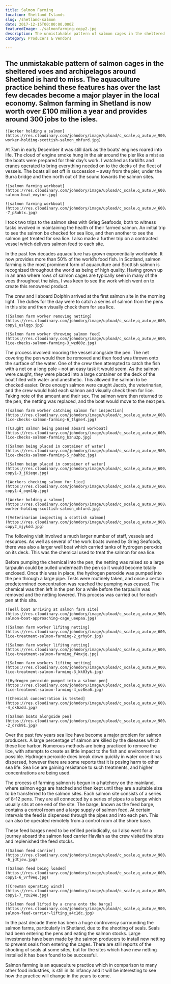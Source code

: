 ```yaml
---
title: Salmon Farming
location: Shetland Islands
slug: /shetland-salmon
date: 2017-12-15T00:00:00.000Z
featuredImage: ./salmonfarming-copy2.jpg
description: The unmistakable pattern of salmon cages in the sheltered voes and archipelagos around Shetland is hard to miss. The aquaculture practice behind these features has over the last few decades become a major player in the local economy. Salmon farming in Shetland is now worth over £100 million a year and provides around 300 jobs to the isles.
category: Producers & Vendors

---
```

## The unmistakable pattern of salmon cages in the sheltered voes and archipelagos around Shetland is hard to miss. The aquaculture practice behind these features has over the last few decades become a major player in the local economy. Salmon farming in Shetland is now worth over £100 million a year and provides around 300 jobs to the isles.


```grid|1
![Worker holding a salmon](https://res.cloudinary.com/johndory/image/upload/c_scale,q_auto,w_900/v1568614547/posts/salmonfarming/salmonfarming-worker-holding-scottish-salmon_mhfurd.jpg)
```

At 7am in early December it was still dark as the boats’ engines roared into life. The cloud of engine smoke hung in the air around the pier like a mist as the boats were prepared for their day’s work.  I watched as forklifts and cranes operated to bring everything needed on to the decks of the fleet of vessels.  The boats all set off in succession – away from the pier, under the Burra bridge and then north out of the sound towards the salmon sites.

```grid|2
![salmon farming workboat](https://res.cloudinary.com/johndory/image/upload/c_scale,q_auto,w_600/v1568614545/posts/salmonfarming/salmonfarming-salmon-boat_vxyinr.jpg)

![salmon farming workboat](https://res.cloudinary.com/johndory/image/upload/c_scale,q_auto,w_600/v1568614540/posts/salmonfarming/salmonfarming--7_p8uhtx.jpg)
```

I took two trips to the salmon sites with Grieg Seafoods, both to witness tasks involved in maintaining the health of their farmed salmon.  An initial trip to see the salmon be checked for sea lice, and then another to see the salmon get treated for sea lice.  I also made a further trip on a contracted vessel which delivers salmon feed to each site.

In the past few decades aquaculture has grown exponentially worldwide.  It now provides more than 50% of the world’s food fish.  In Scotland, salmon farming is the most prominent form of aquaculture and Scottish salmon is recognized throughout the world as being of high quality.  Having grown up in an area where rows of salmon cages are typically seen in many of the voes throughout the isles, I was keen to see the work which went on to create this renowned product.

The crew and I aboard Dolphin arrived at the first salmon site in the morning light.  The duties for the day were to catch a series of salmon from the pens in this site and then visually check them for sea lice.  

```grid|2
![Salmon farm worker removing netting](https://res.cloudinary.com/johndory/image/upload/c_scale,q_auto,w_600/v1568614538/posts/salmonfarming/salmonfarming-copy1_uslqgp.jpg)

![Salmon farm worker throwing salmon feed](https://res.cloudinary.com/johndory/image/upload/c_scale,q_auto,w_600/v1568614540/posts/salmonfarming/salmonfarming-lice-checks-salmon-farming-3_wzd80z.jpg)
```

The process involved mooring the vessel alongside the pen. The net covering the pen would then be removed and then food was thrown onto the surface of the water.  One of the crew then attempted to catch the fish with a net on a long pole – not an easy task it would seem.  As the salmon were caught, they were placed into a large container on the deck of the boat filled with water and anesthetic.  This allowed the salmon to be checked easier.  Once enough salmon were caught Jacob, the veterinarian, and the crew would hold each salmon and visually check them for lice.  Taking note of the amount and their sex.  The salmon were then returned to the pen, the netting was replaced, and the boat would move to the next pen.

```grid|2
![salmon farm worker catching salmon for inspection](https://res.cloudinary.com/johndory/image/upload/c_scale,q_auto,w_600/v1568614545/posts/salmonfarming/salmonfarming-lice-checks-salmon-farming-6_tlgme4.jpg)

![Caught salmon being passed aboard workboat](https://res.cloudinary.com/johndory/image/upload/c_scale,q_auto,w_600/v1568614545/posts/salmonfarming/salmonfarming-lice-checks-salmon-farming_bznu2p.jpg)
```

```grid|1
![Salmon being placed in container of water](https://res.cloudinary.com/johndory/image/upload/c_scale,q_auto,w_900/v1568614542/posts/salmonfarming/salmonfarming-lice-checks-salmon-farming-5_nbahbz.jpg)
```

```grid|2
![Salmon beign placed in container of water](https://res.cloudinary.com/johndory/image/upload/c_scale,q_auto,w_600/v1568614537/posts/salmonfarming/salmonfarming-copy1-3_j6ieqo.jpg)

![Workers checking salmon for lice](https://res.cloudinary.com/johndory/image/upload/c_scale,q_auto,w_600/v1568614537/posts/salmonfarming/salmonfarming-copy1-4_oqm14p.jpg)
```

```grid|1
![Worker holding a salmon](https://res.cloudinary.com/johndory/image/upload/c_scale,q_auto,w_900/v1568614547/posts/salmonfarming/salmonfarming-worker-holding-scottish-salmon_mhfurd.jpg)
```

```grid|1
![Veterinarian inspecting a scottish salmon](https://res.cloudinary.com/johndory/image/upload/c_scale,q_auto,w_900/v1568614539/posts/salmonfarming/salmonfarming-copy2_mjykdd.jpg)
```

The following visit involved a much larger number of staff, vessels and resources. As well as several of the work boats owned by Grieg Seafoods, there was also a larger well boat which carried tanks of hydrogen peroxide on its deck.  This was the chemical used to treat the salmon for sea lice.

Before pumping the chemical into the pen, the netting was raised so a large tarpaulin could be pulled underneath the pen so it would become totally enclosed.  Once this was in place, the hydrogen peroxide was pumped into the pen through a large pipe.  Tests were routinely taken, and once a certain predetermined concentration was reached the pumping was ceased.  The chemical was then left in the pen for a while before the tarpaulin was removed and the netting lowered.  This process was carried out for each pen at this site.

```grid|1
![Well boat arriving at salmon farm site](https://res.cloudinary.com/johndory/image/upload/c_scale,q_auto,w_900/v1568614547/posts/salmonfarming/salmonfarming-salmon-boat-approaching-cage_ueepaa.jpg)
```

```grid|2
![Salmon farm worker lifitng netting](https://res.cloudinary.com/johndory/image/upload/c_scale,q_auto,w_600/v1568614541/posts/salmonfarming/salmonfarming-lice-treatment-salmon-farming-2_grhy6r.jpg)

![Salmon farm worker lifitng netting](https://res.cloudinary.com/johndory/image/upload/c_scale,q_auto,w_600/v1568614542/posts/salmonfarming/salmonfarming-lice-treatment-salmon-farming_f4mxjq.jpg)
```

```grid|1
![Salmon farm workers lifitng netting](https://res.cloudinary.com/johndory/image/upload/c_scale,q_auto,w_900/v1568614548/posts/salmonfarming/salmonfarming-lice-treatment-salmon-farming-3_kk03yk.jpg)
```

```grid|2
![Hydrogen peroxide pumped into a salmon pen](https://res.cloudinary.com/johndory/image/upload/c_scale,q_auto,w_600/v1568614545/posts/salmonfarming/salmonfarming-lice-treatment-salmon-farming-4_uz8ea6.jpg)

![Chemical concentration is tested](https://res.cloudinary.com/johndory/image/upload/c_scale,q_auto,w_600/v1568614534/posts/salmonfarming/salmonfarming--4_dk6zdd.jpg)
```

```grid|1
![Salmon boats alongside pen](https://res.cloudinary.com/johndory/image/upload/c_scale,q_auto,w_900/v1568614537/posts/salmonfarming/salmonfarming--2_drxk91.jpg)
```

Over the past few years sea lice have become a major problem for salmon producers. A large percentage of salmon are killed by the diseases which these lice harbor.  Numerous methods are being practiced to remove the lice, with attempts to create as little impact to the fish and environment as possible.  Hydrogen peroxide does break down quickly in water once it has dispersed, however there are some reports that it is posing harm to other sea life.  Sea lice are gaining resistance to such treatments, and higher concentrations are being used.

The process of farming salmon is begun in a hatchery on the mainland, where salmon eggs are hatched and then kept until they are a suitable size to be transferred to the salmon sites.  Each salmon site consists of a series of 8-12 pens.  They are all connected by a series of pipes to a barge which usually sits at one end of the site.  The barge, known as the feed barge, contains a control room and a large supply of salmon feed.  At certain intervals the feed is dispensed through the pipes and into each pen.  This can also be operated remotely from a control room at the shore base.

These feed barges need to be refilled periodically, so I also went for a journey aboard the salmon feed carrier Havilah as the crew visited the sites and replenished the feed stocks.

```grid|1
![Salmon feed carrier](https://res.cloudinary.com/johndory/image/upload/c_scale,q_auto,w_900/v1568614534/posts/salmonfarming/salmonfarming--6_jdtjsw.jpg)
```

```grid|2
![Salmon feed being loaded](https://res.cloudinary.com/johndory/image/upload/c_scale,q_auto,w_600/v1568614534/posts/salmonfarming/salmonfarming-copy1-6_vrf9eq.jpg)

![Crewman operating winch](https://res.cloudinary.com/johndory/image/upload/c_scale,q_auto,w_600/v1568614540/posts/salmonfarming/salmonfarming-copy1-7_rzu24e.jpg)
```

```grid|1
![Salmon feed lifted by a crane onto the barge](https://res.cloudinary.com/johndory/image/upload/c_scale,q_auto,w_900/v1568614547/posts/salmonfarming/salmonfarming-salmon-feed-carrier-lifting_a4c1dc.jpg)
```

In the past decade there has been a huge controversy surrounding the salmon farms, particularly in Shetland, due to the shooting of seals.  Seals had been entering the pens and eating the salmon stocks.  Large investments have been made by the salmon producers to install new netting to prevent seals from entering the cages.  There are still reports of the shooting of seals at some sites, but for the sites which have new netting installed it has been found to be successful.

Salmon farming is an aquaculture practice which in comparison to many other food industries, is still in its infancy and it will be interesting to see how the practice will change in the years to come.
